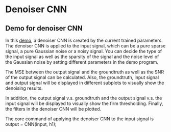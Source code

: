 # Denoiser CNN

## Demo for denoiser CNN

In this [demo](/demo_denoiser.m), a denoiser CNN is created by the current trained parameters. The denoiser CNN is applied to the input signal, which can be a pure sparse signal, a pure Gaussian noise or a noisy signal. You can decide the type of the input signal as well as the sparsity of the signal and the noise level of the Gaussian noise by setting different parameters in the demo program.

The MSE between the output signal and the groundtruth as well as the SNR of the output signal can be calculated. Also, the groundtruth, input signal and output signal will be displayed in different subplots to visually show the denoising results.

In addition, the output signal v.s. groundtruth and the output signal v.s. the input signal will be displayed to visually show the firm thresholding. Finally, the filters in the denoiser CNN will be plotted.

The core command of applying the denoiser CNN to the input signal is output = CNN(input, h1);

